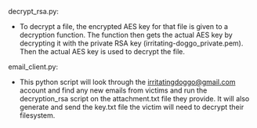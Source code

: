 decrypt_rsa.py:
* To decrypt a file, the encrypted AES key for that file is given to a decryption function. The function then gets the actual AES key by decrypting it with the private RSA key (irritating-doggo_private.pem). Then the actual AES key is used to decrypt the file.

email_client.py:
* This python script will look through the irritatingdoggo@gmail.com account and find any new emails from victims and run the decryption_rsa script on the attachment.txt file they provide. It will also generate and send the key.txt file the victim will need to decrypt their filesystem. 
